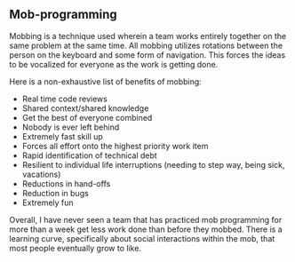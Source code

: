## Mob-programming

Mobbing is a technique used wherein a team works entirely together on the same problem at the same time.
All mobbing utilizes rotations between the person on the keyboard and some form of navigation.
This forces the ideas to be vocalized for everyone as the work is getting done.

Here is a non-exhaustive list of benefits of mobbing:
- Real time code reviews
- Shared context/shared knowledge
- Get the best of everyone combined
- Nobody is ever left behind
- Extremely fast skill up
- Forces all effort onto the highest priority work item
- Rapid identification of technical debt
- Resilient to individual life interruptions (needing to step way, being sick, vacations)
- Reductions in hand-offs
- Reduction in bugs
- Extremely fun

Overall, I have never seen a team that has practiced mob programming for more than a week get less work done than before they mobbed.
There is a learning curve, specifically about social interactions within the mob, that most people eventually grow to like.
